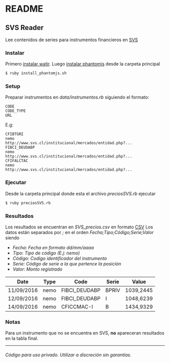 
# README

## SVS Reader

Lee contenidos de series para instrumentos financieros en  [SVS](http://www.svs.cl/)
### Instalar
Primero [instalar watir](https://gist.github.com/enroxorz/968527/f7d5e064eba5addb3a998ce7e1c8dc4ca4cd1563). Luego [instalar phantomjs](https://gist.github.com/julionc/7476620) desde la carpeta principal
```zsh
$ ruby install_phantomjs.sh
```
### Setup
Preparar instrumentos en _data/instrumentos.rb_ siguiendo el formato: 
```
CODE
CODE_TYPE
URL
```
E.g:
```
CFIBTGRI
nemo
http://www.svs.cl/institucional/mercados/entidad.php?...
FIBCI_DEUDABP
nemo
http://www.svs.cl/institucional/mercados/entidad.php?...
CFIFALCTAC
nemo
http://www.svs.cl/institucional/mercados/entidad.php?...
```
### Ejecutar
Desde la carpeta principal donde esta el archivo _preciosSVS.rb_ ejecutar
```zsh
$ ruby preciosSVS.rb
```
### Resultados
Los resultados se encuentran en _SVS_precios.csv_ en formato [CSV](https://es.wikipedia.org/wiki/CSV)
Los datos están separados por _;_ en el orden _Fecha;Tipo;Código;Serie;Valor_ siendo

* _Fecha: Fecha en formato dd/mm/aaaa_
* _Tipo: Tipo de código (E.j: nemo)_
* _Código: Codigo identificador del instrumento_
* _Serie: Código de serie a la que pertence la posición_
* _Valor: Monto registrado_

Date | Type | Code | Serie | Value
--- | --- | --- | --- | ---
11/09/2016 | nemo | FIBCI_DEUDABP | BPRIV | 1039,2445
12/09/2016 | nemo | FIBCI_DEUDABP | I | 1048,6239
14/09/2016 | nemo | CFICCMAC-I | B | 1434,9329

### Notas
Para un instrumento que no se encuentra en SVS, **no** apareceran resultados en la tabla final.

***

###### Código para uso privado. Utilizar a discreción sin garantías.